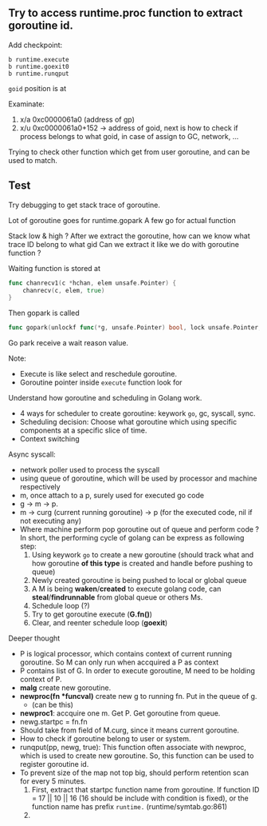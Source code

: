 ## Try to access runtime.proc function to extract goroutine id.

Add checkpoint:
```shell
b runtime.execute
b runtime.goexit0
b runtime.runqput
```

`goid` position is at

Examinate:
1. x/a 0xc0000061a0 (address of gp)
2. x/u 0xc0000061a0+152 -> address of goid, next is how to check if process belongs to what goid, in case of assign to GC, network, ...

Trying to check other function which get from user goroutine, and can be used to match.

## Test

Try debugging to get stack trace of goroutine.

Lot of goroutine goes for runtime.gopark
A few go for actual function

Stack low & high ?
After we extract the goroutine, how can we know what trace ID belong to what gid
Can we extract it like we do with goroutine function ?

Waiting function is stored at 
```go
func chanrecv1(c *hchan, elem unsafe.Pointer) {
	chanrecv(c, elem, true)
}
```

Then gopark is called
```go
func gopark(unlockf func(*g, unsafe.Pointer) bool, lock unsafe.Pointer, reason waitReason, traceEv byte, traceskip int) {
```
Go park receive a wait reason value.

Note:
- Execute is like select and reschedule goroutine.
- Goroutine pointer inside `execute` function look for


Understand how goroutine and scheduling in Golang work.
- 4 ways for scheduler to create goroutine: keywork `go`, gc, syscall, sync.
- Scheduling decision: Choose what goroutine which using specific components at a specific slice of time.
- Context switching


Async syscall:
- network poller used to process the syscall 
- using queue of goroutine, which will be used by processor and machine respectively
- m, once attach to a p, surely used for executed go code
- g -> m -> p.
- m -> curg (current running goroutine) -> p (for the executed code, nil if not executing any)
- Where machine perform pop goroutine out of queue and perform code ? In short, the performing cycle of golang can be express as following step:
  1. Using keywork `go` to create a new goroutine (should track what and how goroutine **of this type** is created and handle before pushing to queue)
  2. Newly created goroutine is being pushed to local or global queue
  3. A M is being **waken**/**created** to execute golang code, can **steal**/**findrunnable** from global queue or others Ms.
  4. Schedule loop (?)
  5. Try to get goroutine execute (**G.fn()**)
  6. Clear, and reenter schedule loop (**goexit**)

Deeper thought 
- P is logical processor, which contains context of current running goroutine. So M can only run when accquired a P as context
- P contains list of G. In order to execute goroutine, M need to be holding context of P.
- **malg** create new goroutine.
- **newproc(fn \*funcval)** create new g to running fn. Put in the queue of g. 
  - (can be this)
- **newproc1**: accquire one m. Get P. Get goroutine from queue.
- newg.startpc = fn.fn
- Should take from field of M.curg, since it means current goroutine.
- How to check if goroutine belong to user or system. 
- runqput(pp, newg, true): This function often associate with newproc, which is used to create new goroutine. So, this function can be used to register goroutine id.
- To prevent size of the map not top big, should perform retention scan for every 5 minutes.
  1. First, extract that startpc function name from goroutine. If function ID = 17 || 10 || 16 (16 should be include with condition is fixed), or the function name has prefix `runtime.` (runtime/symtab.go:861)
  2. 